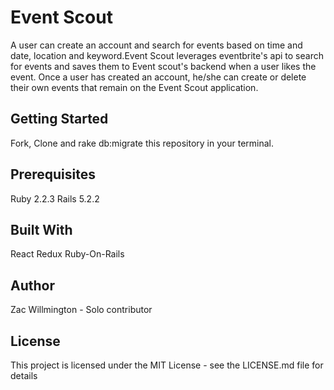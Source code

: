 # Event Scout

A user can create an account and search for events based on time and date, location and keyword.Event Scout leverages eventbrite's api to search for events and saves them to Event scout's backend when a user likes the event. Once a user has created an account, he/she can create or delete their own events that remain on the Event Scout application. 

## Getting Started

Fork, Clone and rake db:migrate this repository in your terminal.  

## Prerequisites

Ruby 2.2.3
Rails 5.2.2

## Built With

React
Redux
Ruby-On-Rails

## Author
Zac Willmington - Solo contributor 

## License
This project is licensed under the MIT License - see the LICENSE.md file for details
